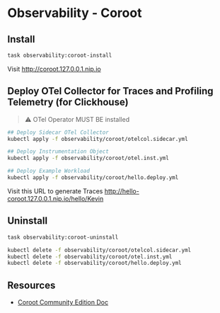 # Observability - Coroot

## Install

```bash
task observability:coroot-install
```

Visit http://coroot.127.0.0.1.nip.io

## Deploy OTel Collector for Traces and Profiling Telemetry (for Clickhouse)

> ⚠️ OTel Operator MUST BE installed

```bash
## Deploy Sidecar OTel Collector 
kubectl apply -f observability/coroot/otelcol.sidecar.yml

## Deploy Instrumentation Object
kubectl apply -f observability/coroot/otel.inst.yml

## Deploy Example Workload
kubectl apply -f observability/coroot/hello.deploy.yml
```

Visit this URL to generate Traces http://hello-coroot.127.0.0.1.nip.io/hello/Kevin

## Uninstall

```bash
task observability:coroot-uninstall

kubectl delete -f observability/coroot/otelcol.sidecar.yml
kubectl delete -f observability/coroot/otel.inst.yml
kubectl delete -f observability/coroot/hello.deploy.yml
```

## Resources

- [Coroot Community Edition Doc][coroot-doc]

<!-- Links -->
[coroot-doc]: https://coroot.com/docs/coroot-community-edition/getting-started/installation